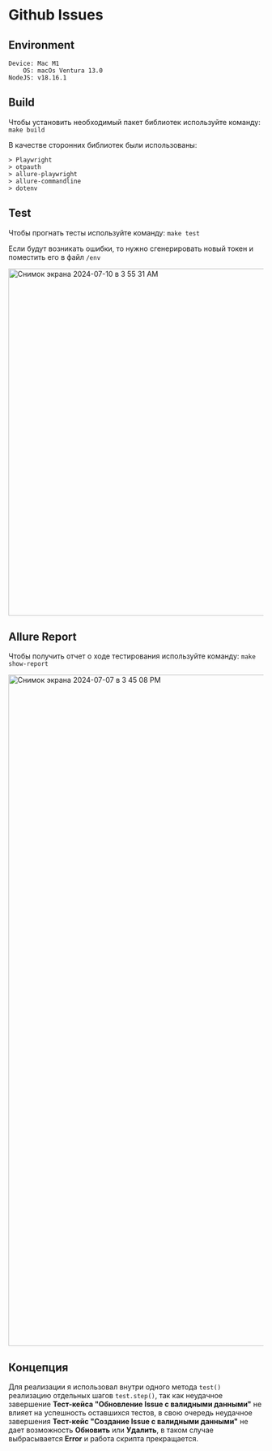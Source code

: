 # Github Issues

## Environment
```
Device: Mac M1
    OS: macOs Ventura 13.0
NodeJS: v18.16.1
```
## Build
Чтобы установить необходимый пакет библиотек используйте команду: `make build`

В качестве сторонних библиотек были использованы:
```
> Playwright
> otpauth
> allure-playwright
> allure-commandline
> dotenv
```

## Test
Чтобы прогнать тесты используйте команду: `make test`

Если будут возникать ошибки, то нужно сгенерировать новый токен и поместить его в файл `/env`

<img width="684" alt="Снимок экрана 2024-07-10 в 3 55 31 AM" src="https://github.com/Empactr/VK_QA_internship/assets/174928463/a6b39bc0-7b6c-4bde-95f4-4a601273f7a8">

## Allure Report
Чтобы получить отчет о ходе тестирования используйте команду: `make show-report`


<img width="1323" alt="Снимок экрана 2024-07-07 в 3 45 08 PM" src="https://github.com/Empactr/VK_QA_internship/assets/174928463/441f7449-11a2-4a11-b725-0f459597eaa6">

## Концепция

Для реализации я использовал внутри одного метода `test()` реализацию отдельных шагов `test.step()`, так как неудачное завершение **Тест-кейса "Обновление Issue с валидными данными"** не влияет на успешность оставшихся тестов, в свою очередь неудачное завершения **Тест-кейс "Создание Issue с валидными данными"** не дает возможность **Обновить** или **Удалить**, в таком случае выбрасывается **Error** и работа скрипта прекращается.
